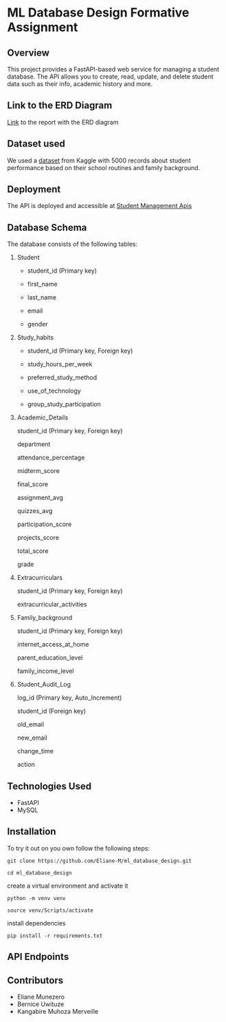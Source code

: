 # ML Database Design Formative Assignment

## Overview

This project provides a FastAPI-based web service for managing a student database. The API allows you to create, read, update, and delete student data such as their info, academic history and more.

## Link to the ERD Diagram
[Link](https://docs.google.com/document/d/1xDpYWynzNSU_wvh1TCrWlSaNk-pWvK2GxdJD9APbZBs/edit?usp=sharing) to the report with the ERD diagram

## Dataset used

We used a [dataset](https://www.kaggle.com/datasets/mahmoudelhemaly/students-grading-dataset) from Kaggle with 5000 records about student performance based on their school routines and family background.

## Deployment

The API is deployed and accessible at [Student Management Apis](https://ml-database-design.onrender.com)

## Database Schema

The database consists of the following tables:

  1. Student
  
     - student_id (Primary key)
     
     - first_name
     
     - last_name
     
     - email
     
     - gender
     
  2. Study_habits
     
     - student_id (Primary key, Foreign key)
     
     - study_hours_per_week
     
     - preferred_study_method
     
     - use_of_technology
     
     - group_study_participation

  3. Academic_Details
     
     student_id (Primary key, Foreign key)
     
     department
     
     attendance_percentage
     
     midterm_score
     
     final_score
     
     assignment_avg
     
     quizzes_avg
     
     participation_score
     
     projects_score
     
     total_score
     
     grade

  4. Extracurriculars
     
     student_id (Primary key, Foreign key)
     
     extracurricular_activities

  5. Family_background
     
     student_id (Primary key, Foreign key)
     
     internet_access_at_home
     
     parent_education_level
     
     family_income_level
     
  6. Student_Audit_Log

     log_id (Primary key, Auto_Increment)
     
     student_id (Foreign key)
     
     old_email
     
     new_email
     
     change_time
     
     action

## Technologies Used

- FastAPI
- MySQL

## Installation
To try it out on you own follow the following steps:

```
git clone https://github.com/Eliane-M/ml_database_design.git
```

```
cd ml_database_design
```

create a virtual environment and activate it

```
python -m venv venv
```

```
source venv/Scripts/activate
```

install dependencies

```
pip install -r requirements.txt
```


## API Endpoints


## Contributors

- Eliane Munezero
- Bernice Uwituze
- Kangabire Muhoza Merveille


